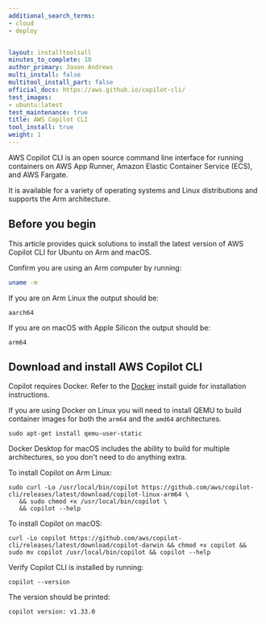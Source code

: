 ```yaml
---
additional_search_terms:
- cloud
- deploy


layout: installtoolsall
minutes_to_complete: 10
author_primary: Jason Andrews
multi_install: false
multitool_install_part: false
official_docs: https://aws.github.io/copilot-cli/
test_images:
- ubuntu:latest
test_maintenance: true
title: AWS Copilot CLI
tool_install: true
weight: 1
---
```


AWS Copilot CLI is an open source command line interface for running containers on AWS App Runner, Amazon Elastic Container Service (ECS), and AWS Fargate.

It is available for a variety of operating systems and Linux distributions and supports the Arm architecture.

## Before you begin

This article provides quick solutions to install the latest version of AWS Copilot CLI for Ubuntu on Arm and macOS.

Confirm you are using an Arm computer by running:

```bash { target="ubuntu:latest" }
uname -m
```

If you are on Arm Linux the output should be:

```output
aarch64
```

If you are on macOS with Apple Silicon the output should be:

```output
arm64
```

## Download and install AWS Copilot CLI

Copilot requires Docker. Refer to the [Docker](/install-guides/docker/) install guide for installation instructions.

If you are using Docker on Linux you will need to install QEMU to build container images for both the `arm64` and the `amd64` architectures.

```console
sudo apt-get install qemu-user-static
```

Docker Desktop for macOS includes the ability to build for multiple architectures, so you don't need to do anything extra.

To install Copilot on Arm Linux:

```console
sudo curl -Lo /usr/local/bin/copilot https://github.com/aws/copilot-cli/releases/latest/download/copilot-linux-arm64 \
   && sudo chmod +x /usr/local/bin/copilot \
   && copilot --help
```

To install Copilot on macOS:

```console
curl -Lo copilot https://github.com/aws/copilot-cli/releases/latest/download/copilot-darwin && chmod +x copilot && sudo mv copilot /usr/local/bin/copilot && copilot --help
```

Verify Copilot CLI is installed by running:

```console
copilot --version
```
The version should be printed:

```output
copilot version: v1.33.0
```